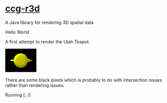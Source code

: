 # [ccg-r3d](https://github.com/agdturner/ccg-render3d)
A Java library for rendering 3D spatial data

Hello World

A first attempt to render the Utah Teapot.

<img alt="A yellow rendering of the Utah Teapot" src="data/HelloWorldUtahTeapot1.png" />

There are some black pixels which is probably to do with intersection issues rather than rendering issues.

Running [../]
